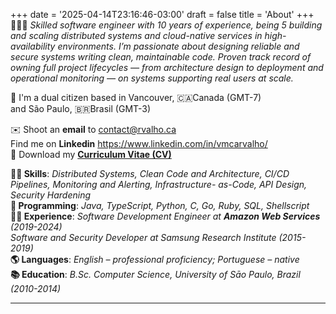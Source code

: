 +++
date = '2025-04-14T23:16:46-03:00'
draft = false
title = 'About'
+++
👨🏻‍💻 *Skilled software engineer with 10 years of experience, being 5 building and scaling distributed systems and
cloud-native services in high-availability environments. I’m passionate about designing reliable and secure
systems writing clean, maintainable code. Proven track record of owning full project lifecycles — from
architecture design to deployment and operational monitoring — on systems supporting real users at scale.*

📍   I'm a dual citizen based in Vancouver, 🇨🇦Canada (GMT-7) \
 and São Paulo, 🇧🇷Brasil (GMT-3)


✉️ Shoot an **email** to contact@rvalho.ca \
   Find me on **Linkedin** https://www.linkedin.com/in/vmcarvalho/ \
📄 Download my [**Curriculum Vitae (CV)**](https://raw.githubusercontent.com/vmcarvalho/vmcarvalho.github.io/f30dfbb1bda743fe201a7536e8ce4505d7c5e037/static/VictorCarvalho_CV.pdf)


**🥷🏼 Skills**: *Distributed Systems, Clean Code and Architecture, CI/CD Pipelines, Monitoring and Alerting, Infrastructure-
as-Code, API Design, Security Hardening*\
**🧩 Programming**: *Java, TypeScript, Python, C, Go, Ruby, SQL, Shellscript*\
**👷🏼 Experience**: *Software Development Engineer at **Amazon Web Services** (2019-2024)*\
*Software and Security Developer at Samsung Research Institute (2015-2019)*\
**🌎 Languages**: *English – professional proficiency; Portuguese – native*\
**📚 Education**: *B.Sc. Computer Science, University of Sāo Paulo, Brazil (2010-2014)*


---
